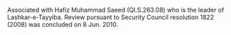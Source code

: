  Associated with Hafiz Muhammad Saeed (QI.S.263.08) who is the leader of
Lashkar-e-Tayyiba. Review pursuant to Security Council resolution 1822 (2008) 
was concluded on 8 Jun. 2010. 
